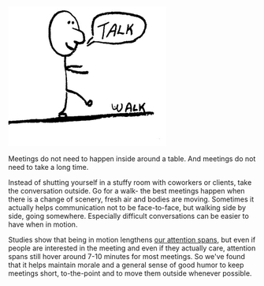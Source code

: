 ![img](assets/walktalkcartoon.png)

Meetings do not need to happen inside around a table. And meetings do not need to take a long time. 

Instead of shutting yourself in a stuffy room with coworkers or clients, take the conversation outside. Go for a walk- the best meetings happen when there is a change of scenery, fresh air and bodies are moving. Sometimes it actually helps communication not to be face-to-face, but walking side by side, going somewhere. Especially difficult conversations can be easier to have when in motion.

Studies show that being in motion lengthens [our attention spans](http://www.prdaily.com/Main/Articles/What_is_the_length_of_an_audiences_attention_span_12517.aspx), but even if people are interested in the meeting and even if they actually care, attention spans still hover around 7-10 minutes for most meetings. So we've found that it helps maintain morale and a general sense of good humor to keep meetings short, to-the-point and to move them outside whenever possible. 